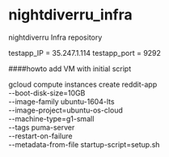 # nightdiverru_infra
nightdiverru Infra repository


testapp_IP = 35.247.1.114
testapp_port = 9292


####howto add VM with initial script

gcloud compute instances create reddit-app\
  --boot-disk-size=10GB \
  --image-family ubuntu-1604-lts \
  --image-project=ubuntu-os-cloud \
  --machine-type=g1-small \
  --tags puma-server \
  --restart-on-failure \
  --metadata-from-file startup-script=setup.sh
